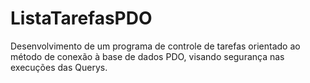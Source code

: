 # ListaTarefasPDO
 Desenvolvimento de um programa de controle de tarefas orientado ao método de conexão à base de dados PDO, visando segurança nas execuções das Querys.
